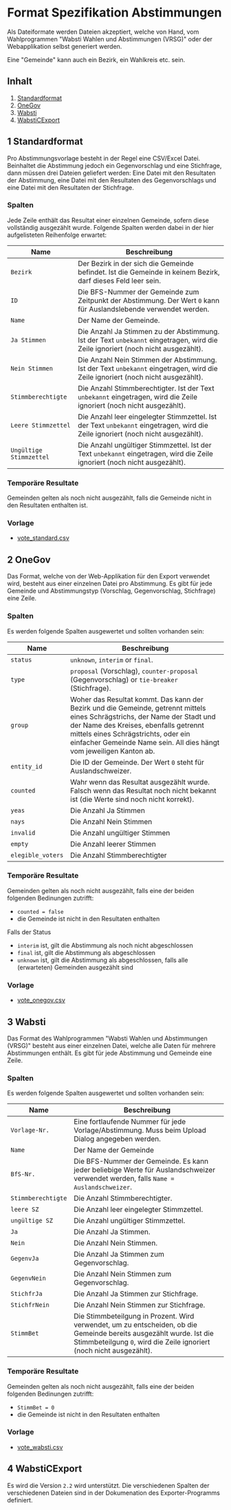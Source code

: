 Format Spezifikation Abstimmungen
=================================

Als Dateiformate werden Dateien akzeptiert, welche von Hand, vom Wahlprogrammen "Wabsti Wahlen und Abstimmungen (VRSG)" oder der Webapplikation selbst generiert werden.

Eine "Gemeinde" kann auch ein Bezirk, ein Wahlkreis etc. sein.

Inhalt
------

1. [Standardformat](#standardformat)
2. [OneGov](#onegov)
3. [Wabsti](#wabsti)
4. [WabstiCExport](#wabsticexport)


1 Standardformat
------------------

Pro Abstimmungsvorlage besteht in der Regel eine CSV/Excel Datei. Beinhaltet die Abstimmung jedoch ein Gegenvorschlag und eine Stichfrage, dann müssen drei Dateien geliefert werden: Eine Datei mit den Resultaten der Abstimmung, eine Datei mit den Resultaten des Gegenvorschlags und eine Datei mit den Resultaten der Stichfrage.

### Spalten

Jede Zeile enthält das Resultat einer einzelnen Gemeinde, sofern diese
vollständig ausgezählt wurde. Folgende Spalten werden dabei in der hier
aufgelisteten Reihenfolge erwartet:

Name|Beschreibung
---|---
`Bezirk`|Der Bezirk in der sich die Gemeinde befindet. Ist die Gemeinde in keinem Bezirk, darf dieses Feld leer sein.
`ID`|Die BFS-Nummer der Gemeinde zum Zeitpunkt der Abstimmung. Der Wert `0` kann für Auslandslebende verwendet werden.
`Name`|Der Name der Gemeinde.
`Ja Stimmen`|Die Anzahl Ja Stimmen zu der Abstimmung. Ist der Text `unbekannt` eingetragen, wird die Zeile ignoriert (noch nicht ausgezählt).
`Nein Stimmen`|Die Anzahl Nein Stimmen der Abstimmung. Ist der Text `unbekannt` eingetragen, wird die Zeile ignoriert (noch nicht ausgezählt).
`Stimmberechtigte`|Die Anzahl Stimmberechtigter. Ist der Text `unbekannt` eingetragen, wird die Zeile ignoriert (noch nicht ausgezählt).
`Leere Stimmzettel`|Die Anzahl leer eingelegter Stimmzettel. Ist der Text `unbekannt` eingetragen, wird die Zeile ignoriert (noch nicht ausgezählt).
`Ungültige Stimmzettel`|Die Anzahl ungültiger Stimmzettel. Ist der Text `unbekannt` eingetragen, wird die Zeile ignoriert (noch nicht ausgezählt).

### Temporäre Resultate

Gemeinden gelten als noch nicht ausgezählt, falls die Gemeinde nicht in den Resultaten enthalten ist.

### Vorlage

- [vote_standard.csv](https://raw.githubusercontent.com/OneGov/onegov.election_day/master/docs/templates/vote_standard.csv)


2 OneGov
--------

Das Format, welche von der Web-Applikation für den Export verwendet wird, besteht aus einer einzelnen Datei pro Abstimmung. Es gibt für jede Gemeinde und Abstimmungstyp (Vorschlag, Gegenvorschlag, Stichfrage) eine Zeile.

### Spalten

Es werden folgende Spalten ausgewertet und sollten vorhanden sein:

Name|Beschreibung
---|---
`status`|`unknown`, `interim` or `final`.
`type`|`proposal` (Vorschlag), `counter-proposal` (Gegenvorschlag) or `tie-breaker` (Stichfrage).
`group`|Woher das Resultat kommt. Das kann der Bezirk und die Gemeinde, getrennt mittels eines Schrägstrichs, der Name der Stadt und der Name des Kreises, ebenfalls getrennt mittels eines Schrägstrichts, oder ein einfacher Gemeinde Name sein. All dies hängt vom jeweiligen Kanton ab.
`entity_id`|Die ID der Gemeinde. Der Wert `0` steht für Auslandschweizer.
`counted`|Wahr wenn das Resultat ausgezählt wurde. Falsch wenn das Resultat noch nicht bekannt ist (die Werte sind noch nicht korrekt).
`yeas`|Die Anzahl Ja Stimmen
`nays`|Die Anzahl Nein Stimmen
`invalid`|Die Anzahl ungültiger Stimmen
`empty`|Die Anzahl leerer Stimmen
`elegible_voters`|Die Anzahl Stimmberechtigter


### Temporäre Resultate

Gemeinden gelten als noch nicht ausgezählt, falls eine der beiden folgenden Bedinungen zutrifft:
- `counted = false`
- die Gemeinde ist nicht in den Resultaten enthalten

Falls der Status
- `interim` ist, gilt die Abstimmung als noch nicht abgeschlossen
- `final` ist, gilt die Abstimmung als abgeschlossen
- `unknown` ist, gilt die Abstimmung als abgeschlossen, falls alle (erwarteten) Gemeinden ausgezählt sind

### Vorlage

- [vote_onegov.csv](https://raw.githubusercontent.com/OneGov/onegov.election_day/master/docs/templates/vote_onegov.csv)


3 Wabsti
--------

Das Format des Wahlprogrammen "Wabsti Wahlen und Abstimmungen (VRSG)" besteht aus einer einzelnen Datei, welche alle Daten für mehrere Abstimmungen enthält. Es gibt für jede Abstimmung und Gemeinde eine Zeile.

### Spalten

Es werden folgende Spalten ausgewertet und sollten vorhanden sein:

Name|Beschreibung
---|---
`Vorlage-Nr.`|Eine fortlaufende Nummer für jede Vorlage/Abstimmung. Muss beim Upload Dialog angegeben werden.
`Name`|Der Name der Gemeinde
`BfS-Nr.`|Die BFS-Nummer der Gemeinde. Es kann jeder beliebige Werte für Auslandschweizer verwendet werden, falls `Name = Auslandschweizer`.
`Stimmberechtigte`|Die Anzahl Stimmberechtigter.
`leere SZ`|Die Anzahl leer eingelegter Stimmzettel.
`ungültige SZ`|Die Anzahl ungültiger Stimmzettel.
`Ja`|Die Anzahl Ja Stimmen.
`Nein`|Die Anzahl Nein Stimmen.
`GegenvJa`|Die Anzahl Ja Stimmen zum Gegenvorschlag.
`GegenvNein`| Die Anzahl Nein Stimmen zum Gegenvorschlag.
`StichfrJa`|Die Anzahl Ja Stimmen zur Stichfrage.
`StichfrNein`|Die Anzahl Nein Stimmen zur Stichfrage.
`StimmBet`|Die Stimmbeteilgung in Prozent. Wird verwendet, um zu entscheiden, ob die Gemeinde bereits ausgezählt wurde. Ist die Stimmbeteilgung `0`, wird die Zeile ignoriert (noch nicht ausgezählt).

### Temporäre Resultate

Gemeinden gelten als noch nicht ausgezählt, falls eine der beiden folgenden Bedinungen zutrifft:
- `StimmBet = 0`
- die Gemeinde ist nicht in den Resultaten enthalten

### Vorlage

- [vote_wabsti.csv](https://raw.githubusercontent.com/OneGov/onegov.election_day/master/docs/templates/vote_wabsti.csv)


4 WabstiCExport
---------------

Es wird die Version `2.2` wird unterstützt. Die verschiedenen Spalten der verschiedenen Dateien sind in der Dokumenation des Exporter-Programms definiert.
